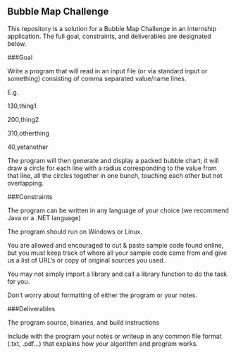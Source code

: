 ## Bubble Map Challenge

This repository is a solution for a Bubble Map Challenge in an internship application. The full goal, constraints, and deliverables are designated below.

###Goal

Write a program that will read in an input file (or via standard input or something) consisting of comma separated value/name lines. 

E.g.

130,thing1

200,thing2

310,otherthing

40,yetanother

The program will then generate and display a packed bubble chart; it will draw a circle for each line with a radius corresponding to the value from that line, all the circles together in one bunch, touching each
other but not overlapping.

###Constraints

The program can be written in any language of your choice (we recommend Java or a .NET language)

The program should run on Windows or Linux.

You are allowed and encouraged to cut & paste sample code found online, but you must keep track of where all your sample code came from and give us a list of URL’s or copy of original sources you used.

You may not simply import a library and call a library function to do the task for you.

Don’t worry about formatting of either the program or your notes.

###Deliverables

The program source, binaries, and build instructions

Include with the program your notes or writeup in any common file format (.txt, .pdf...) that explains
how your algorithm and program works.